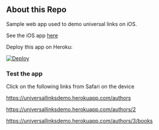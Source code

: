 ## About this Repo

Sample web app used to demo universal links on iOS.

See the iOS app [here](https://github.com/arvindhsukumar/UniversalLinksDemo-iOS)

Deploy this app on Heroku:

[![Deploy](https://www.herokucdn.com/deploy/button.svg)](https://heroku.com/deploy?template=https://github.com/fruitcoder/UniversalLinksDemo-Web/tree/master)

### Test the app

Click on the following links from Safari on the device

https://universallinksdemo.herokuapp.com/authors

https://universallinksdemo.herokuapp.com/authors/2

https://universallinksdemo.herokuapp.com/authors/3/books
